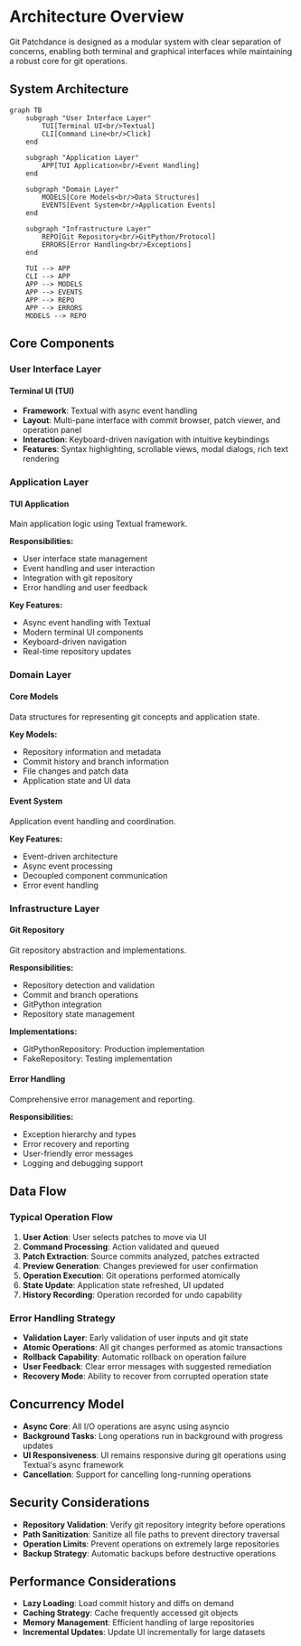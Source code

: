 # Architecture Overview

Git Patchdance is designed as a modular system with clear separation of concerns, enabling both terminal and graphical interfaces while maintaining a robust core for git operations.

## System Architecture

```mermaid
graph TB
    subgraph "User Interface Layer"
        TUI[Terminal UI<br/>Textual]
        CLI[Command Line<br/>Click]
    end

    subgraph "Application Layer"
        APP[TUI Application<br/>Event Handling]
    end

    subgraph "Domain Layer"
        MODELS[Core Models<br/>Data Structures]
        EVENTS[Event System<br/>Application Events]
    end

    subgraph "Infrastructure Layer"
        REPO[Git Repository<br/>GitPython/Protocol]
        ERRORS[Error Handling<br/>Exceptions]
    end

    TUI --> APP
    CLI --> APP
    APP --> MODELS
    APP --> EVENTS
    APP --> REPO
    APP --> ERRORS
    MODELS --> REPO
```

## Core Components

### User Interface Layer

#### Terminal UI (TUI)
- **Framework**: Textual with async event handling
- **Layout**: Multi-pane interface with commit browser, patch viewer, and operation panel
- **Interaction**: Keyboard-driven navigation with intuitive keybindings
- **Features**: Syntax highlighting, scrollable views, modal dialogs, rich text rendering

### Application Layer

#### TUI Application
Main application logic using Textual framework.

**Responsibilities:**
- User interface state management
- Event handling and user interaction
- Integration with git repository
- Error handling and user feedback

**Key Features:**
- Async event handling with Textual
- Modern terminal UI components
- Keyboard-driven navigation
- Real-time repository updates

### Domain Layer

#### Core Models
Data structures for representing git concepts and application state.

**Key Models:**
- Repository information and metadata
- Commit history and branch information
- File changes and patch data
- Application state and UI data

#### Event System
Application event handling and coordination.

**Key Features:**
- Event-driven architecture
- Async event processing
- Decoupled component communication
- Error event handling

### Infrastructure Layer

#### Git Repository
Git repository abstraction and implementations.

**Responsibilities:**
- Repository detection and validation
- Commit and branch operations
- GitPython integration
- Repository state management

**Implementations:**
- GitPythonRepository: Production implementation
- FakeRepository: Testing implementation

#### Error Handling
Comprehensive error management and reporting.

**Responsibilities:**
- Exception hierarchy and types
- Error recovery and reporting
- User-friendly error messages
- Logging and debugging support

## Data Flow

### Typical Operation Flow

1. **User Action**: User selects patches to move via UI
2. **Command Processing**: Action validated and queued
3. **Patch Extraction**: Source commits analyzed, patches extracted
4. **Preview Generation**: Changes previewed for user confirmation
5. **Operation Execution**: Git operations performed atomically
6. **State Update**: Application state refreshed, UI updated
7. **History Recording**: Operation recorded for undo capability

### Error Handling Strategy

- **Validation Layer**: Early validation of user inputs and git state
- **Atomic Operations**: All git changes performed as atomic transactions
- **Rollback Capability**: Automatic rollback on operation failure
- **User Feedback**: Clear error messages with suggested remediation
- **Recovery Mode**: Ability to recover from corrupted operation state

## Concurrency Model

- **Async Core**: All I/O operations are async using asyncio
- **Background Tasks**: Long operations run in background with progress updates
- **UI Responsiveness**: UI remains responsive during git operations using Textual's async framework
- **Cancellation**: Support for cancelling long-running operations

## Security Considerations

- **Repository Validation**: Verify git repository integrity before operations
- **Path Sanitization**: Sanitize all file paths to prevent directory traversal
- **Operation Limits**: Prevent operations on extremely large repositories
- **Backup Strategy**: Automatic backups before destructive operations

## Performance Considerations

- **Lazy Loading**: Load commit history and diffs on demand
- **Caching Strategy**: Cache frequently accessed git objects
- **Memory Management**: Efficient handling of large repositories
- **Incremental Updates**: Update UI incrementally for large datasets
